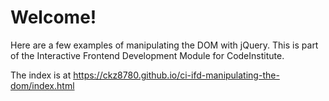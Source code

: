 # Welcome! 

Here are a few examples of manipulating the DOM with jQuery. This is part of the Interactive Frontend Development Module for CodeInstitute.

The index is at https://ckz8780.github.io/ci-ifd-manipulating-the-dom/index.html